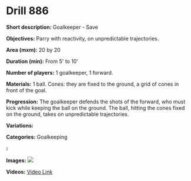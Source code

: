 # Drill 886

**Short description:**
Goalkeeper - Save

**Objectives:**
Parry with reactivity, on unpredictable trajectories.

**Area (mxm):**
20 by 20

**Duration (min):**
From 5' to 10'

**Number of players:**
1 goalkeeper, 1 forward.

**Materials:**
1 ball. Cones: they are fixed to the ground, a grid of cones in front of the goal.

**Progression:**
The goalkeeper defends the shots of the forward, who must kick while keeping the ball on the ground. The ball, hitting the cones fixed on the ground, takes on unpredictable trajectories.

**Variations:**


**Categories:**
Goalkeeping

**:**


**Images:**
![](https://www.coachingfutsal.com/\images\3cbc114c63f262788ea44407b209159a035f775ce6b22e0ade562528c5e86f60da29922b9117e9453c5014d253fbceae6fc099cbef3655a436c8c59f19dd3324508a838dd4119.jpg)

**Videos:**
[Video Link](https://www.youtube.com/embed/Aow15VkMH-0)

